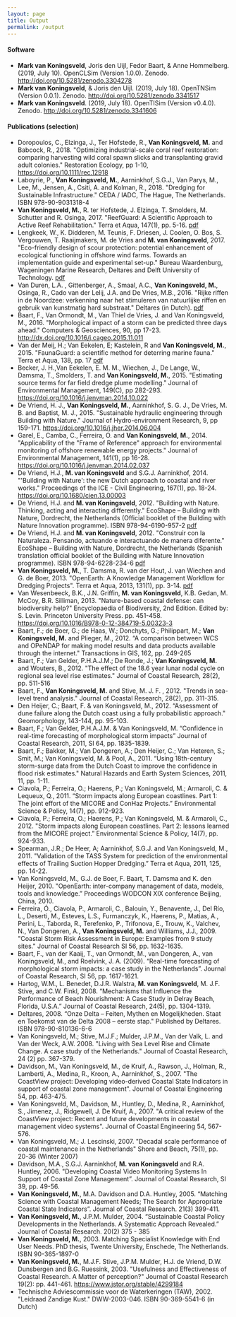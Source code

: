 ```yaml
---
layout: page
title: Output
permalink: /output
---
```


<h4>Software</h4>
<ul>
  <li><b>Mark van Koningsveld</b>, Joris den Uijl, Fedor Baart, & Anne Hommelberg. (2019, July 10). OpenCLSim (Version 1.0.0). Zenodo. <a href="http://doi.org/10.5281/zenodo.3304278">http://doi.org/10.5281/zenodo.3304278</a></li>
  <li><b>Mark van Koningsveld</b>, & Joris den Uijl. (2019, July 18). OpenTNSim (Version 0.0.1). Zenodo. <a href="http://doi.org/10.5281/zenodo.3341517">http://doi.org/10.5281/zenodo.3341517</a></li>
  <li><b>Mark van Koningsveld</b>. (2019, July 18). OpenTISim (Version v0.4.0). Zenodo. <a href="http://doi.org/10.5281/zenodo.3341606">http://doi.org/10.5281/zenodo.3341606</a></li>
</ul> 

<h4>Publications (selection)</h4>
<ul>
  <li>Doropoulos, C., Elzinga, J., Ter Hofstede, R., <b>Van Koningsveld, M.</b> and Babcock, R., 2018. "Optimizing industrial-scale coral reef restoration: comparing harvesting wild coral spawn slicks and transplanting gravid adult colonies." Restoration Ecology, pp 1-10, <a href="https://doi.org/10.1111/rec.12918">https://doi.org/10.1111/rec.12918</a></li>
  <li>Laboyrie, P., <b>Van Koningsveld, M.</b>, Aarninkhof, S.G.J., Van Parys, M., Lee, M., Jensen, A., Csiti, A. and Kolman, R., 2018. "Dredging for Sustainable Infrastructure." CEDA / IADC, The Hague, The Netherlands.  ISBN 978-90-9031318-4</li>
  <li><b>Van Koningsveld, M.</b>, R. ter Hofstede, J. Elzinga, T. Smolders, M. Schutter and R. Osinga, 2017. "ReefGuard: A Scientific Approach to Active Reef Rehabilitation." Terra et Aqua, 147(1), pp. 5-16. <a href="https://www.iadc-dredging.com/ul/cms/terraetaqua/document/5/1/7/517/517/1/article-reefguard-a-scientific-approach-to-active-reef-rehabilitation-147-1.pdf">pdf</a></li>
  <li>Lengkeek, W., K. Didderen, M. Teunis, F. Driesen, J. Coolen, O. Bos, S. Vergouwen, T. Raaijmakers, M. de Vries and <b>M. van Koningsveld</b>, 2017. "Eco-friendly design of scour protection: potential enhancement of ecological functioning in offshore wind farms. Towards an implementation guide and experimental set-up." Bureau Waardenburg, Wageningen Marine Research, Deltares and Delft University of Technology. <a href="http://www.buwa.nl/fileadmin/buwa_upload/Bureau_Waardenburg_rapporten/17-001_Bureau_Waardenburg_report_EcoFriendly_design_scour_protection.pdf">pdf</a></li>
  <li>Van Duren, L.A. , Gittenberger, A., Smaal, A.C., <b>Van Koningsveld, M.</b>, Osinga, R., Cado van der Lelij, J.A. and De Vries, M.B., 2016. "Rijke riffen in de Noordzee: verkenning naar het stimuleren van natuurlijke riffen en gebruik van kunstmatig hard substraat." Deltares (in Dutch). <a href="http://publications.deltares.nl/1221293_000.pdf">pdf</a></li>
  <li>Baart, F., Van Ormondt, M., Van Thiel de Vries, J. and Van Koningsveld, M., 2016. "Morphological impact of a storm can be predicted three days ahead." Computers & Geosciences, 90, pp 17-23. <a href="http://dx.doi.org/10.1016/j.cageo.2015.11.011">http://dx.doi.org/10.1016/j.cageo.2015.11.011</a></li>
  <li>Van der Meij, H.; Van Eekelen, E; Kastelein, R and <b>Van Koningsveld, M.</b>, 2015. "FaunaGuard: a scientific method for deterring marine fauna." Terra et Aqua, 138, pp. 17 <a href="https://www.iadc-dredging.com/ul/cms/terraetaqua/document/4/3/5/435/435/1/article-faunaguard-a-scientific-method-for-deterring-marine-fauna-terra-et-aqua-138-2.pdf">pdf</a></li>
  <li>Becker, J. H.,Van Eekelen, E. M. M., Wiechen, J., De Lange, W., Damsma, T., Smolders, T. and <b>Van Koningsveld, M.</b>, 2015. "Estimating source terms for far field dredge plume modelling." Journal of Environmental Management, 149(C), pp 282-293. <a href="https://doi.org/10.1016/j.jenvman.2014.10.022">https://doi.org/10.1016/j.jenvman.2014.10.022</a></li>
  <li>De Vriend, H. J., <b>Van Koningsveld, M.</b>, Aarninkhof, S. G. J., De Vries, M. B. and Baptist, M. J., 2015. "Sustainable hydraulic engineering through Building with Nature." Journal of Hydro-environment Research, 9, pp 159-171. <a href="https://doi.org/10.1016/j.jher.2014.06.004">https://doi.org/10.1016/j.jher.2014.06.004</a></li>
  <li>Garel, E., Camba, C., Ferreira, O. and <b>Van Koningsveld, M.</b>, 2014. "Applicability of the "Frame of Reference" approach for environmental monitoring of offshore renewable energy projects." Journal of Environmental Management, 141(1), pp 16-28. <a href="https://doi.org/10.1016/j.jenvman.2014.02.037">https://doi.org/10.1016/j.jenvman.2014.02.037</a></li> 
  <li>De Vriend, H.J., <b>M. van Koningsveld</b> and S.G.J. Aarninkhof, 2014. "'Building with Nature': the new Dutch approach to coastal and river works." Proceedings of the ICE - Civil Engineering, 167(1), pp. 18-24. <a href="https://doi.org/10.1680/cien.13.00003">https://doi.org/10.1680/cien.13.00003</a></li>
  <li>De Vriend, H.J. and <b>M. van Koningsveld</b>, 2012. "Building with Nature. Thinking, acting and interacting differently." EcoShape – Building with Nature, Dordrecht, the Netherlands (Official booklet of the Building with Nature Innovation programme). ISBN 978-94-6190-957-2 <a href="https://www.ecoshape.org/uploads/sites/3/2016/06/ECOSHAPE_BwN_WEB.pdf">pdf</a></li>
  <li>De Vriend, H.J. and <b>M. van Koningsveld</b>, 2012. "Construir con la Naturaleza. Pensando, actuando e interactuando de manera diferente." EcoShape – Building with Nature, Dordrecht, the Netherlands (Spanish translation official booklet of the Building with Nature Innovation programme). ISBN 978-94-6228-234-6 <a href="https://www.ecoshape.org/uploads/sites/2/2019/01/ECOSHAPE_BwN_SPAANS_WEB_NEW.pdf">pdf</a></li>
  <li><b>Van Koningsveld, M.</b>, T. Damsma, R. van der Hout, J. van Wiechen and G. de Boer, 2013. "OpenEarth: A Knowledge Management Workflow for Dredging Projects". Terra et Aqua, 2013, 131(1), pp. 3-14. <a href="https://www.iadc-dredging.com/ul/cms/terraetaqua/document/3/7/3/373/373/1/article-openeartha-knowledge-management-workflow-for-dredging-projects-terra-et-aqua-131-1.pdf">pdf</a></li>
  <li>Van Wesenbeeck, B.K., J.N. Griffin, <b>M. van Koningsveld</b>, K.B. Gedan, M. McCoy, B.R. Silliman, 2013. "Nature-based coastal defense: can biodiversity help?" Encyclopaedia of Biodiversity, 2nd Edition. Edited by: S. Levin. Princeton University Press. pp. 451-458. <a href="https://doi.org/10.1016/B978-0-12-384719-5.00323-3">https://doi.org/10.1016/B978-0-12-384719-5.00323-3</a></li>
  <li>Baart, F.; de Boer, G.; de Haas, W.; Donchyts, G.; Philippart, M.; <b>Van Koningsveld, M.</b> and Plieger, M., 2012. “A comparison between WCS and OPeNDAP for making model results and data products available through the internet." Transactions in GIS, 162, pp. 249-265
  <li>Baart, F.; Van Gelder, P.H.A.J.M.; De Ronde, J.; <b>Van Koningsveld, M.</b> and Wouters, B., 2012. "The effect of the 18.6 year lunar nodal cycle on regional sea level rise estimates." Journal of Coastal Research, 28(2), pp. 511-516
  <li>Baart, F., <b>Van Koningsveld, M.</b> and Stive, M. J. F. , 2012. "Trends in sea-level trend analysis." Journal of Coastal Research, 28(2), pp. 311-315.</li>
  <li>Den Heijer, C.; Baart, F. & van Koningsveld, M., 2012. “Assessment of dune failure along the Dutch coast using a fully probabilistic approach." Geomorphology, 143-144, pp. 95-103.</li> 
  <li>Baart, F.; Van Gelder, P.H.A.J.M. & Van Koningsveld, M. “Confidence in real-time forecasting of morphological storm impacts” Journal of Coastal Research, 2011, SI 64, pp. 1835-1839.</li>
  <li>Baart, F.; Bakker, M.; Van Dongeren, A.; Den Heijer, C.; Van Heteren, S.; Smit, M.; Van Koningsveld, M. & Pool, A., 2011. “Using 18th-century storm-surge data from the Dutch Coast to improve the confidence in flood risk estimates." Natural Hazards and Earth System Sciences, 2011, 11, pp. 1-11.</li>
  <li>Ciavola, P.; Ferreira, O.; Haerens, P.; Van Koningsveld, M.; Armaroli, C. & Lequeux, Q., 2011. “Storm impacts along European coastlines. Part 1: The joint effort of the MICORE and ConHaz Projects.” Environmental Science & Policy, 14(7), pp. 912-923.</li>
  <li>Ciavola, P.; Ferreira, O.; Haerens, P.; Van Koningsveld, M. & Armaroli, C., 2012. "Storm impacts along European coastlines. Part 2: lessons learned from the MICORE project.” Environmental Science & Policy, 14(7), pp. 924-933.</li>
  <li>Spearman, J.R.; De Heer, A; Aarninkhof, S.G.J. and Van Koningsveld, M., 2011. "Validation of the TASS System for prediction of the environmental effects of Trailing Suction Hopper Dredging.” Terra et Aqua, 2011, 125, pp. 14-22.</li>
  <li>Van Koningsveld, M., G.J. de Boer, F. Baart, T. Damsma and K. den Heijer, 2010. "OpenEarth: inter-company management of data, models, tools and knowledge.” Proceedings WODCON XIX conference Beijing, China, 2010.</li>
  <li>Ferreira, Ó., Ciavola, P., Armaroli, C., Balouin, Y., Benavente, J., Del Río, L., Deserti, M., Esteves, L.S., Furmanczyk, K., Haerens, P., Matias, A., Perini, L., Taborda, R., Terefenko, P., Trifonova, E., Trouw, K., Valchev, N., Van Dongeren, A., <b>Van Koningsveld, M.</b> and Williams, J.J., 2009. "Coastal Storm Risk Assessment in Europe: Examples from 9 study sites." Journal of Coastal Research SI 56, pp. 1632-1635.</li>
  <li>Baart, F., van der Kaaij, T., van Ormondt, M., van Dongeren, A., van Koningsveld, M., and Roelvink, J. A. (2009). “Real-time forecasting of morphological storm impacts: a case study in the Netherlands”. Journal of Coastal Research, SI 56, pp. 1617-1621.</li> 
  <li>Hartog, W.M., L. Benedet, D.J.R. Walstra, <b>M. van Koningsveld</b>, M. J.F. Stive, and C.W. Finkl, 2008. “Mechanisms that Influence the Performance of Beach Nourishment: A Case Study in Delray Beach, Florida, U.S.A.” Journal of Coastal Research, 24(5), pp. 1304-1319.
  <li>Deltares, 2008. “Onze Delta – Feiten, Mythen en Mogelijkheden. Staat en Toekomst van de Delta 2008 – eerste stap." Published by Deltares. ISBN 978-90-810136-6-6
  <li>Van Koningsveld, M.; Stive, M.J.F.; Mulder, J.P.M., Van der Valk, L. and Van der Weck, A.W. 2008. "Living with Sea Level Rise and Climate Change. A case study of the Netherlands." Journal of Coastal Research, 24 (2) pp. 367-379.</li>
  <li>Davidson, M., Van Koningsveld, M., de Kruif, A., Rawson, J., Holman, R., Lamberti, A., Medina, R., Kroon, A., Aarninkhof, S., 2007. "The CoastView project: Developing video-derived Coastal State Indicators in support of coastal zone management". Journal of Coastal Engineering 54, pp. 463-475.</li>
  <li>Van Koningsveld, M., Davidson, M., Huntley, D., Medina, R., Aarninkhof, S., Jimenez, J., Ridgewell, J. De Kruif, A., 2007. "A critical review of the CoastView project: Recent and future developments in coastal management video systems". Journal of Coastal Engineering 54, 567-576.</li>
  <li>Van Koningsveld, M.; J. Lescinski, 2007. "Decadal scale performance of coastal maintenance in the Netherlands" Shore and Beach, 75(1), pp. 20-36 (Winter 2007)</li>
  <li>Davidson, M.A., S.G.J. Aarninkhof, <b>M. van Koningsveld</b> and R.A. Huntley, 2006. "Developing Coastal Video Monitoring Systems In Support of Coastal Zone Management”. Journal of Coastal Research, SI 39, pp. 49-56.</li>
  <li><b>Van Koningsveld, M.</b>, M.A. Davidson and D.A. Huntley, 2005. “Matching Science with Coastal Management Needs; The Search for Appropriate Coastal State Indicators”. Journal of Coastal Research. 21(3) 399-411.</li>
  <li><b>Van Koningsveld, M.</b>, J.P.M. Mulder, 2004. “Sustainable Coastal Policy Developments in the Netherlands. A Systematic Approach Revealed.” Journal of Coastal Research. 20(2) 375 - 385</li>
  <li><b>Van Koningsveld, M.</b>, 2003. Matching Specialist Knowledge with End User Needs. PhD thesis, Twente University, Enschede, The Netherlands. ISBN 90-365-1897-0</li>
  <li><b>Van Koningsveld, M.</b>, M.J.F. Stive, J.P.M. Mulder, H.J. de Vriend, D.W. Dunsbergen and B.G. Ruessink, 2003. "Usefulness and Effectiveness of Coastal Research. A Matter of perception?" Journal of Coastal Research 19(2): pp. 441-461. <a href="https://www.jstor.org/stable/4299184">https://www.jstor.org/stable/4299184</a></li>
  <li>Technische Adviescommissie voor de Waterkeringen (TAW), 2002. "Leidraad Zandige Kust." DWW-2003-046. ISBN 90-369-5541-6 (in Dutch)</li>
</ul> 

